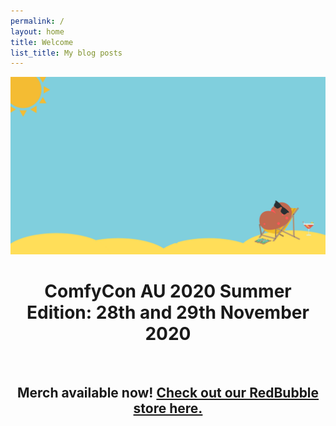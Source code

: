 ```yaml
---
permalink: /
layout: home
title: Welcome
list_title: My blog posts
---
```

<div style="text-align:center">
<img src="./assets/imgs/comfyconlogo.png" width="800px">
</div>

<div style="text-align:center">
  <h1> ComfyCon AU 2020 Summer Edition: 28th and 29th November 2020</h1>
<br/>
<h2> Merch available now! <a href="https://www.redbubble.com/people/comfyconau/shop?artistUserName=ComfyConAU&collections=1754670&iaCode=all-departments&sortOrder=relevant"> Check out our RedBubble store here. </a> </h2>
</div>

